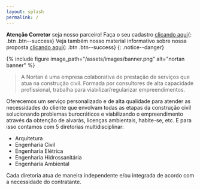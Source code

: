 ```yaml
---
layout: splash
permalink: /
---
```


**Atenção Corretor** seja nosso parceiro! Faça o seu cadastro  [<i class="fa fa-file"></i> clicando aqui](https://nortanprojetos.com){: .btn .btn--success}
Veja também nosso material informativo sobre nossa proposta  [<i class="fa fa-file"></i> clicando aqui](/assets/documents/apresentacao-empresa-nortan-rev01.pdf){: .btn .btn--success}
{: .notice--danger}

{% include figure image_path="/assets/images/banner.png" alt="nortan banner" %}

> A Nortan é uma empresa colaborativa de prestação de serviços que atua na construção civil. Formada por consultores de alta capacidade profissional, trabalha para viabilizar/regularizar empreendimentos.


Oferecemos um serviço personalizado e de alta qualidade para atender as necessidades do cliente que envolvam todas as etapas da construção civil solucionando problemas burocráticos e viabilizando o empreendimento através da obtenção de alvarás, licenças ambientais, habite-se, etc. E para isso contamos com 5 diretorias multidisciplinar:

* Arquitetura
* Engenharia Civil
* Engenharia Elétrica
* Engenharia Hidrossanitária
* Engenharia Ambiental

Cada diretoria atua de maneira independente e/ou integrada de acordo com a necessidade do contratante.
